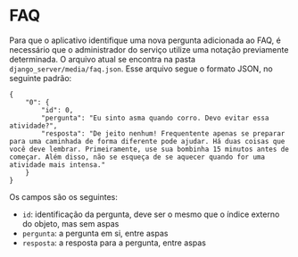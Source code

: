 # FAQ

Para que o aplicativo identifique uma nova pergunta adicionada ao FAQ, é necessário que o administrador do serviço utilize uma notação previamente determinada. O arquivo atual se encontra na pasta ```django_server/media/faq.json```. Esse arquivo segue o formato JSON, no seguinte padrão:

```
{
    "0": {
        "id": 0,
        "pergunta": "Eu sinto asma quando corro. Devo evitar essa atividade?",
        "resposta": "De jeito nenhum! Frequentente apenas se preparar para uma caminhada de forma diferente pode ajudar. Há duas coisas que você deve lembrar. Primeiramente, use sua bombinha 15 minutos antes de começar. Além disso, não se esqueça de se aquecer quando for uma atividade mais intensa."
    }
}
```

Os campos são os seguintes:

- ```id```: identificação da pergunta, deve ser o mesmo que o índice externo do objeto, mas sem aspas
- ```pergunta```: a pergunta em si, entre aspas
- ```resposta```: a resposta para a pergunta, entre aspas